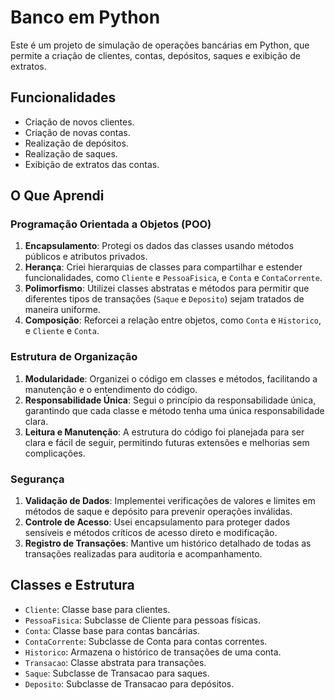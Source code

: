 # Banco em Python

Este é um projeto de simulação de operações bancárias em Python, que permite a criação de clientes, contas, depósitos, saques e exibição de extratos.

## Funcionalidades

- Criação de novos clientes.
- Criação de novas contas.
- Realização de depósitos.
- Realização de saques.
- Exibição de extratos das contas.

## O Que Aprendi

### Programação Orientada a Objetos (POO)

1. **Encapsulamento**: Protegi os dados das classes usando métodos públicos e atributos privados.
2. **Herança**: Criei hierarquias de classes para compartilhar e estender funcionalidades, como `Cliente` e `PessoaFisica`, e `Conta` e `ContaCorrente`.
3. **Polimorfismo**: Utilizei classes abstratas e métodos para permitir que diferentes tipos de transações (`Saque` e `Deposito`) sejam tratados de maneira uniforme.
4. **Composição**: Reforcei a relação entre objetos, como `Conta` e `Historico`, e `Cliente` e `Conta`.

### Estrutura de Organização

1. **Modularidade**: Organizei o código em classes e métodos, facilitando a manutenção e o entendimento do código.
2. **Responsabilidade Única**: Segui o princípio da responsabilidade única, garantindo que cada classe e método tenha uma única responsabilidade clara.
3. **Leitura e Manutenção**: A estrutura do código foi planejada para ser clara e fácil de seguir, permitindo futuras extensões e melhorias sem complicações.

### Segurança

1. **Validação de Dados**: Implementei verificações de valores e limites em métodos de saque e depósito para prevenir operações inválidas.
2. **Controle de Acesso**: Usei encapsulamento para proteger dados sensíveis e métodos críticos de acesso direto e modificação.
3. **Registro de Transações**: Mantive um histórico detalhado de todas as transações realizadas para auditoria e acompanhamento.

## Classes e Estrutura

- `Cliente`: Classe base para clientes.
- `PessoaFisica`: Subclasse de Cliente para pessoas físicas.
- `Conta`: Classe base para contas bancárias.
- `ContaCorrente`: Subclasse de Conta para contas correntes.
- `Historico`: Armazena o histórico de transações de uma conta.
- `Transacao`: Classe abstrata para transações.
- `Saque`: Subclasse de Transacao para saques.
- `Deposito`: Subclasse de Transacao para depósitos.
